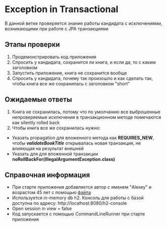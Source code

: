 # Exception in Transactional
В данной ветке проверяется знание работы кандидата с исключениями, возникающими при работе с JPA транзакциями

## Этапы проверки
1. Продемонстрировать код приложения
2. Спросить у кандидата, сохранится ли книга, и если да, то с каким заголовком
3. Запустить приложение, книга не сохранится вообще
4. Спросить у кандидата, почему так произошло и как сделать так, чтобы книга все же сохранилась с заголовком "short"

## Ожидаемые ответы
1. Книга не сохранилась, потому что по умолчанию все выброшенные непроверяемые исключения в транзакционном
методе помечаются как silently rolled back
2. Чтобы книга все же сохранилась нужно:
- Указать propagation для вложенного метода как **REQUIRES_NEW**, чтобы **_validateBookTitle_** открывалась новая транзакция,
не влияющая на результат внешней
- Указать для для вложенной транзакции **noRollBackFor(IllegalArgumentException.class)**

## Справочная информация
- При старте приложения добавляется автор с именем "Alexey" и возрастом 45 лет с помощью [файла](./src/main/resources/data.sql)
- Используется in-memory db h2. Консоль для работы с базой доступна по адресу: http://localhost:8080/h2-console
- Open session in view = false
- Код запускается с помощью CommandLineRunner при старте приложения